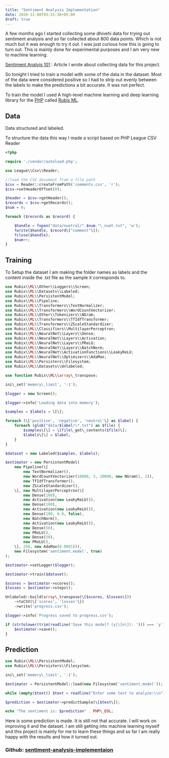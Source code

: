 ```yaml
---
title: "Sentiment Analysis Implementation"
date: 2020-12-08T03:31:36+05:00
draft: true
---
```


A few months ago I started collecting some dhivehi data for trying out sentiment analysis and so far collected about 800 data points. Which is not much but it was enough to try it out. I was just curious how this is going to turn out. This is mainly done for experimental purposes and I am very new to machine learning.

[Sentiment Analyis 101](https://jinas.me/posts/sentiment-analysis-101) : Article I wrote about collecting data for this project.

So tonight I tried to train a model with some of the data in the dataset. Most of the data were considered positive so I had to strip out evenly between the labels to make the predictions a bit accurate. It was not perfect.

To train the model I used A high-level machine learning and deep learning library for the [PHP](https://php.net/) called [Rubix ML](https://rubixml.com/).

Data
----

Data structured and labeled.

To structure the data this way I made a script based on PHP League CSV Reader

```php
<?php

require './vendor/autoload.php';

use League\\Csv\\Reader;

//load the CSV document from a file path
$csv = Reader::createFromPath('comments.csv', 'r');
$csv->setHeaderOffset(0);

$header = $csv->getHeader();
$records = $csv->getRecords();
$num = 0;

foreach ($records as $record) {

    $handle = fopen("data/nuetral/".$num."\_nuet.txt", 'w');
    fwrite($handle, $record\["comment"\]);
    fclose($handle);
    $num++;
}
```
Training
--------

To Setup the dataset I am making the folder names as labels and the content inside the .txt file as the sample it corresponds to.

```php
use Rubix\\ML\\Other\\Loggers\\Screen;
use Rubix\\ML\\Datasets\\Labeled;
use Rubix\\ML\\PersistentModel;
use Rubix\\ML\\Pipeline;
use Rubix\\ML\\Transformers\\TextNormalizer;
use Rubix\\ML\\Transformers\\WordCountVectorizer;
use Rubix\\ML\\Other\\Tokenizers\\NGram;
use Rubix\\ML\\Transformers\\TfIdfTransformer;
use Rubix\\ML\\Transformers\\ZScaleStandardizer;
use Rubix\\ML\\Classifiers\\MultilayerPerceptron;
use Rubix\\ML\\NeuralNet\\Layers\\Dense;
use Rubix\\ML\\NeuralNet\\Layers\\Activation;
use Rubix\\ML\\NeuralNet\\Layers\\PReLU;
use Rubix\\ML\\NeuralNet\\Layers\\BatchNorm;
use Rubix\\ML\\NeuralNet\\ActivationFunctions\\LeakyReLU;
use Rubix\\ML\\NeuralNet\\Optimizers\\AdaMax;
use Rubix\\ML\\Persisters\\Filesystem;
use Rubix\\ML\\Datasets\\Unlabeled;

use function Rubix\\ML\\array\_transpose;

ini\_set('memory\_limit', '-1');

$logger = new Screen();

$logger->info('Loading data into memory');

$samples = $labels = \[\];

foreach (\['positive', 'negative', 'neutral'\] as $label) {
    foreach (glob("data/$label/\*.txt") as $file) {
        $samples\[\] = \[file\_get\_contents($file)\];
        $labels\[\] = $label;
    }
}

$dataset = new Labeled($samples, $labels);

$estimator = new PersistentModel(
    new Pipeline(\[
        new TextNormalizer(),
        new WordCountVectorizer(10000, 3, 10000, new NGram(1, 2)),
        new TfIdfTransformer(),
        new ZScaleStandardizer(),
    \], new MultilayerPerceptron(\[
        new Dense(100),
        new Activation(new LeakyReLU()),
        new Dense(100),
        new Activation(new LeakyReLU()),
        new Dense(100, 0.0, false),
        new BatchNorm(),
        new Activation(new LeakyReLU()),
        new Dense(50),
        new PReLU(),
        new Dense(50),
        new PReLU(),
    \], 256, new AdaMax(0.0001))),
    new Filesystem('sentiment.model', true)
);

$estimator->setLogger($logger);

$estimator->train($dataset);

$scores = $estimator->scores();
$losses = $estimator->steps();

Unlabeled::build(array\_transpose(\[$scores, $losses\]))
    ->toCSV(\['scores', 'losses'\])
    ->write('progress.csv');

$logger->info('Progress saved to progress.csv');

if (strtolower(trim(readline('Save this model? (y|\[n\]): '))) === 'y') {
    $estimator->save();
}

```
Prediction
----------

```php
use Rubix\\ML\\PersistentModel;
use Rubix\\ML\\Persisters\\Filesystem;

ini\_set('memory\_limit', '-1');

$estimator = PersistentModel::load(new Filesystem('sentiment.model'));

while (empty($text)) $text = readline("Enter some text to analyze:\\n");

$prediction = $estimator->predictSample(\[$text\]);

echo "The sentiment is: $prediction" . PHP\_EOL;
```

Here is some prediction is made. It is still not that accurate. I will work on improving it and the dataset. I am still getting into machine learning myself and this project is mainly for me to learn these things and so far I am really happy with the results and how it turned out.


### Github: [sentiment-analysis-implementaion](https://github.com/jinas123/sentiment-analysis-implementaion)